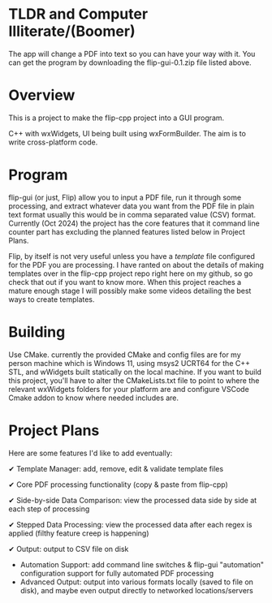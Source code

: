 # TLDR and Computer Illiterate/(Boomer)

The app will change a PDF into text so you can have your way with it.
You can get the program by downloading the flip-gui-0.1.zip file listed above.

# Overview

This is a project to make the flip-cpp project into a GUI program.

C++ with wxWidgets, UI being built using wxFormBuilder. The aim is to write cross-platform code.

# Program

flip-gui (or just, Flip) allow you to input a PDF file, run it through some processing, and extract whatever data you want from the PDF file in plain text format usually this would be in comma separated value (CSV) format. Currently (Oct 2024) the project has the core features that it command line counter part has excluding the planned features listed below in Project Plans.

Flip, by itself is not very useful unless you have a _template_ file configured for the PDF you are processing. I have ranted on about the details of making templates over in the flip-cpp project repo right here on my github, so go check that out if you want to know more. When this project reaches a mature enough stage I will possibly make some videos detailing the best ways to create templates.

# Building

Use CMake. currently the provided CMake and config files are for my person machine which is Windows 11, using msys2 UCRT64 for the C++ STL, and wWidgets built statically on the local machine.
If you want to build this project, you'll have to alter the CMakeLists.txt file to point to where the relevant wxWidgets folders for your platform are and configure VSCode Cmake addon to know where needed includes are.

# Project Plans

Here are some features I'd like to add eventually:

✔ Template Manager: add, remove, edit & validate template files

✔ Core PDF processing functionality (copy & paste from flip-cpp)

✔ Side-by-side Data Comparison: view the processed data side by side at each step of processing

✔ Stepped Data Processing: view the processed data after each regex is applied (filthy feature creep is happening)

✔ Output: output to CSV file on disk

- Automation Support: add command line switches & flip-gui "automation" configuration support for fully automated PDF processing
- Advanced Output: output into various formats locally (saved to file on disk), and maybe even output directly to networked locations/servers
